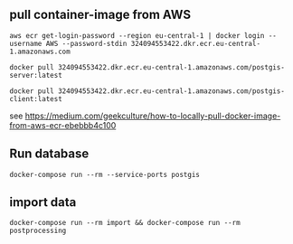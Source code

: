 ## pull container-image from AWS

`aws ecr get-login-password --region eu-central-1 | docker login --username AWS --password-stdin 324094553422.dkr.ecr.eu-central-1.amazonaws.com`

`docker pull 324094553422.dkr.ecr.eu-central-1.amazonaws.com/postgis-server:latest`

`docker pull 324094553422.dkr.ecr.eu-central-1.amazonaws.com/postgis-client:latest`

see https://medium.com/geekculture/how-to-locally-pull-docker-image-from-aws-ecr-ebebbb4c100

## Run database

`docker-compose run --rm --service-ports postgis`

## import data

`docker-compose run --rm import && docker-compose run --rm postprocessing`
